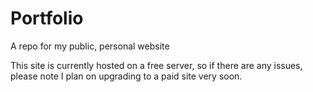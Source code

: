 # Portfolio
A repo for my public, personal website

This site is currently hosted on a free server, so if there are any issues, please note I plan on upgrading to a paid site very soon.
